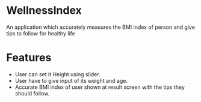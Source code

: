 # WellnessIndex
An application which accurately measures the BMI
index of person and give tips to follow for healthy life
# Features
- User can set it Height using slider.
- User have to give input of its weight and age.
- Accurate BMI index of user shown at result screen with the tips they should follow.
